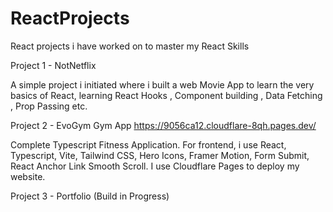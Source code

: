 # ReactProjects
React projects i have worked on to master my React Skills

Project 1 - NotNetflix

A simple project i initiated where i built a web Movie App to learn the very basics of React, learning React Hooks , Component building , Data Fetching , Prop Passing etc.


Project 2 - EvoGym Gym App 
https://9056ca12.cloudflare-8qh.pages.dev/

 Complete Typescript Fitness Application. For frontend, i use React, Typescript, Vite, Tailwind CSS, Hero Icons, Framer Motion, Form Submit, React Anchor Link Smooth Scroll. I use Cloudflare Pages to deploy my website.



Project 3 - Portfolio (Build in Progress)
